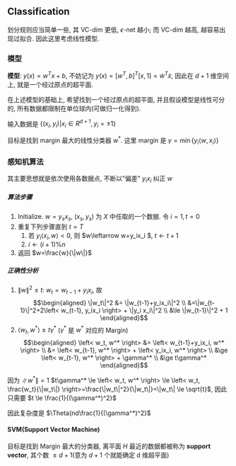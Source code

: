 ## Classification

划分规则应当简单一些, 其 VC-dim 更低, $\epsilon$-net 越小; 而 VC-dim 越高, 越容易出现过拟合. 因此这里考虑线性模型.

### 模型

**模型**: $y(x)=w^Tx+b$, 不妨记为 $y(x)=[w^T, b]^T[x, 1]=\widetilde{w}^T\widetilde{x}$, 因此在 $d+1$ 维空间上, 就是一个经过原点的超平面.

在上述模型的基础上, 希望找到一个经过原点的超平面, 并且假设模型是线性可分的, 所有数据都限制在单位球内(可做归一化得到).

输入数据是 $\{(x_i, y_i)|x_i \in R^{d+1}, y_i=\pm 1\}$

目标是找到 margin 最大的线性分类器 $w^*$. 这里 margin 是 $\gamma=\min\{y_i\left< w, x_i \right>\}$

### 感知机算法

其主要思想就是依次使用各数据点, 不断以"偏差" $y_i x_i$ 纠正 $w$

##### 算法步骤

1. Initialize. $w=y_s x_s$, $(x_s, y_s)$ 为 $X$ 中任取的一个数据. 令 $i=1, t=0$
2. 重复下列步骤直到 $t=T$
    1. 若 $y_i \left< x_i, w \right> < 0$, 则 $w\leftarrow w+y_ix_i $, $t\leftarrow t+1$
    2. $i \leftarrow (i+1) \% n$
3. 返回 $w=\frac{w}{\|w\|}$

##### 正确性分析

1. $\|w\|^2\le t$:
    $w_t=w_{t-1}+y_ix_i$, 故
    $$\begin{aligned}
    \|w_t\|^2 &= \|w_{t-1}+y_ix_i\|^2 \\
    &=\|w_{t-1}\|^2+2\left< w_{t-1}, y_ix_i \right> + \|y_i x_i\|^2 \\
    &\le \|w_{t-1}\|^2 + 1
    \end{aligned}$$
2. $\left< w_t, w^* \right> \ge t\gamma^*$ ($\gamma^*$ 是 $w^*$ 对应的 Margin)
    $$\begin{aligned}
    \left< w_t, w^* \right> &= \left< w_{t-1}+y_ix_i, w^* \right> \\
    &= \left< w_{t-1}, w^* \right> + \left< y_ix_i, w^* \right> \\
    &\ge \left< w_{t-1}, w^* \right> + \gamma^* \\
    &\ge t\gamma^*
    \end{aligned}$$

因为 $\|w^* \|=1$ $t\gamma^* \le \left< w_t, w^* \right> \le \left< w_t, \frac{w_t}{\|w_t\|} \right>=\frac{\|w_t\|^2}{\|w_t\|}=\|w_t\| \le \sqrt{t}$, 
因此只需要 $t \le \frac{1}{(\gamma^*)^2}$

因此复杂度是 $\Theta(nd\frac{1}{(\gamma^*)^2}$

#### SVM(Support Vector Machine)

目标是找到 Margin 最大的分类器, 离平面 $H$ 最近的数据都被称为 **support vector**, 其个数 $\le d+1$(意为 $d+1$ 个就能确定 d 维超平面)






    
